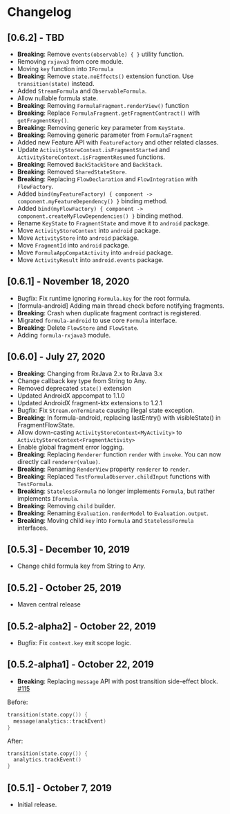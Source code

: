 # Changelog
## [0.6.2] - TBD
- **Breaking**: Remove `events(observable) { }` utility function.
- Removing `rxjava3` from core module.
- Moving `key` function into `IFormula`
- **Breaking**: Remove `state.noEffects()` extension function. Use `transition(state)` instead.
- Added `StreamFormula` and `ObservableFormula`.
- Allow nullable formula state.
- **Breaking**: Removing `FormulaFragment.renderView()` function
- **Breaking**: Replace `FormulaFragment.getFragmentContract()` with `getFragmentKey()`. 
- **Breaking:** Removing generic key parameter from `KeyState`.
- **Breaking**: Removing generic parameter from `FormulaFragment`
- Added new Feature API with `FeatureFactory` and other related classes.
- Update `ActivityStoreContext.isFragmentStarted` and `ActivityStoreContext.isFragmentResumed` functions.
- **Breaking**: Removed `BackStackStore` and `BackStack`.
- **Breaking**: Removed `SharedStateStore`.
- **Breaking**: Replacing `FlowDeclaration` and `FlowIntegration` with `FlowFactory`.
- Added `bind(myFeatureFactory) { component -> component.myFeatureDependency() }` binding method.
- Added `bind(myFlowFactory) { component -> component.createMyFlowDependencies() }` binding method.
- Rename `KeyState` to `FragmentState` and move it to `android` package.
- Move `ActivityStoreContext` into `android` package.
- Move `ActivityStore` into `android` package.
- Move `FragmentId` into `android` package.
- Move `FormulaAppCompatActivity` into `android` package.
- Move `ActivityResult` into `android.events` package.

## [0.6.1] - November 18, 2020
- Bugfix: Fix runtime ignoring `Formula.key` for the root formula.
- [formula-android] Adding main thread check before notifying fragments. 
- **Breaking**: Crash when duplicate fragment contract is registered.
- Migrated `formula-android` to use core `Formula` interface.
- **Breaking**: Delete `FlowStore` and `FlowState`.
- Adding `formula-rxjava3` module.

## [0.6.0] - July 27, 2020
- **Breaking**: Changing from RxJava 2.x to RxJava 3.x
- Change callback key type from String to Any.
- Removed deprecated `state()` extension
- Updated AndroidX appcompat to 1.1.0
- Updated AndroidX fragment-ktx extensions to 1.2.1
- Bugfix: Fix `Stream.onTerminate` causing illegal state exception.
- **Breaking**: In formula-android, replacing lastEntry() with visibleState() in FragmentFlowState.
- Allow down-casting `ActivityStoreContext<MyActivity>` to `ActivityStoreContext<FragmentActivity>`
- Enable global fragment error logging.
- **Breaking**: Replacing `Renderer` function `render` with `invoke`. You can now directly call `renderer(value)`. 
- **Breaking**: Renaming `RenderView` property `renderer` to `render`.
- **Breaking**: Replaced `TestFormulaObserver.childInput` functions with `TestFormula`.
- **Breaking**: `StatelessFormula` no longer implements `Formula`, but rather implements `IFormula`.
- **Breaking**: Removing `child` builder.
- **Breaking**: Renaming `Evaluation.renderModel` to `Evaluation.output`.
- **Breaking**: Moving child `key` into `Formula` and `StatelessFormula` interfaces.

## [0.5.3] - December 10, 2019
- Change child formula key from String to Any.

## [0.5.2] - October 25, 2019
- Maven central release

## [0.5.2-alpha2] - October 22, 2019
- Bugfix: Fix `context.key` exit scope logic.

## [0.5.2-alpha1] - October 22, 2019
- **Breaking**: Replacing `message` API with post transition side-effect block. [#115](https://github.com/instacart/formula/pull/115)

Before:
```kotlin
transition(state.copy()) {
  message(analytics::trackEvent)
}
```

After:
```kotlin
transition(state.copy()) {
  analytics.trackEvent()
}
```

## [0.5.1] - October 7, 2019
- Initial release.
